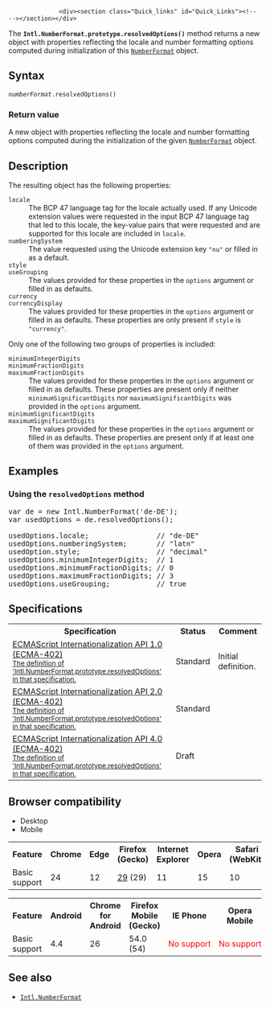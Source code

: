 
                
                  <div><section class="Quick_links" id="Quick_Links"><!-- --></section></div>

<p>The <strong><code>Intl.NumberFormat.prototype.resolvedOptions()</code></strong> method returns a new object with properties reflecting the locale and number formatting options computed during initialization of this <a href="/en-US/docs/Web/JavaScript/Reference/Global_Objects/NumberFormat" title="The Intl.NumberFormat object is a constructor for objects that enable language sensitive number formatting."><code>NumberFormat</code></a> object.</p>

<h2 id="Syntax">Syntax</h2>

<pre class="syntaxbox"><code><var>numberFormat</var>.resolvedOptions()</code></pre>

<h3 id="Return_value">Return value</h3>

<p>A new object with properties reflecting the locale and number formatting options computed during the initialization of the given <a href="/en-US/docs/Web/JavaScript/Reference/Global_Objects/NumberFormat" title="The Intl.NumberFormat object is a constructor for objects that enable language sensitive number formatting."><code>NumberFormat</code></a> object.</p>

<h2 id="Description">Description</h2>

<p>The resulting object has the following properties:</p>

<dl>
 <dt><code>locale</code></dt>
 <dd>The BCP 47 language tag for the locale actually used. If any Unicode extension values were requested in the input BCP 47 language tag that led to this locale, the key-value pairs that were requested and are supported for this locale are included in <code>locale</code>.</dd>
 <dt><code>numberingSystem</code></dt>
 <dd>The value requested using the Unicode extension key <code>&quot;nu&quot;</code> or filled in as a default.</dd>
 <dt><code>style</code></dt>
 <dt><code>useGrouping</code></dt>
 <dd>The values provided for these properties in the <code>options</code> argument or filled in as defaults.</dd>
 <dt><code>currency</code></dt>
 <dt><code>currencyDisplay</code></dt>
 <dd>The values provided for these properties in the <code>options</code> argument or filled in as defaults. These properties are only present if <code>style</code> is <code>&quot;currency&quot;</code>.</dd>
</dl>

<p>Only one of the following two groups of properties is included:</p>

<dl>
 <dt><code>minimumIntegerDigits</code></dt>
 <dt><code>minimumFractionDigits</code></dt>
 <dt><code>maximumFractionDigits</code></dt>
 <dd>The values provided for these properties in the <code>options</code> argument or filled in as defaults. These properties are present only if neither <code>minimumSignificantDigits</code> nor <code>maximumSignificantDigits</code> was provided in the <code>options</code> argument.</dd>
 <dt><code>minimumSignificantDigits</code></dt>
 <dt><code>maximumSignificantDigits</code></dt>
 <dd>The values provided for these properties in the <code>options</code> argument or filled in as defaults. These properties are present only if at least one of them was provided in the <code>options</code> argument.</dd>
</dl>

<h2 id="Examples">Examples</h2>

<h3 id="Using_the_resolvedOptions_method">Using the <code>resolvedOptions</code> method</h3>

<pre class="brush: js">var de = new Intl.NumberFormat(&apos;de-DE&apos;);
var usedOptions = de.resolvedOptions();

usedOptions.locale;                // &quot;de-DE&quot;
usedOptions.numberingSystem;       // &quot;latn&quot;
usedOption.style;                  // &quot;decimal&quot;
usedOptions.minimumIntegerDigits;  // 1
usedOptions.minimumFractionDigits; // 0
usedOptions.maximumFractionDigits; // 3
usedOptions.useGrouping;           // true
</pre>

<h2 id="Specifications">Specifications</h2>

<table class="standard-table">
 <tbody>
  <tr>
   <th scope="col">Specification</th>
   <th scope="col">Status</th>
   <th scope="col">Comment</th>
  </tr>
  <tr>
   <td><a href="http://www.ecma-international.org/ecma-402/1.0/#sec-11.3.3" class="external" lang="en" hreflang="en">ECMAScript Internationalization API 1.0 (ECMA-402)<br><small lang="en-US">The definition of &apos;Intl.NumberFormat.prototype.resolvedOptions&apos; in that specification.</small></a></td>
   <td><span class="spec-Standard">Standard</span></td>
   <td>Initial definition.</td>
  </tr>
  <tr>
   <td><a href="http://www.ecma-international.org/ecma-402/2.0/#sec-11.3.3" class="external" lang="en" hreflang="en">ECMAScript Internationalization API 2.0 (ECMA-402)<br><small lang="en-US">The definition of &apos;Intl.NumberFormat.prototype.resolvedOptions&apos; in that specification.</small></a></td>
   <td><span class="spec-Standard">Standard</span></td>
   <td>&#xA0;</td>
  </tr>
  <tr>
   <td><a href="http://tc39.github.io/ecma402/#sec-Intl.NumberFormat.prototype.resolvedOptions" class="external" lang="en" hreflang="en">ECMAScript Internationalization API 4.0 (ECMA-402)<br><small lang="en-US">The definition of &apos;Intl.NumberFormat.prototype.resolvedOptions&apos; in that specification.</small></a></td>
   <td><span class="spec-Draft">Draft</span></td>
   <td>&#xA0;</td>
  </tr>
 </tbody>
</table>

<h2 id="Browser_compatibility">Browser compatibility</h2>

<div><div class="htab">
    <a name="AutoCompatibilityTable" id="AutoCompatibilityTable"></a>
    <ul>
        <li class="selected"><a>Desktop</a></li>
        <li><a>Mobile</a></li>
    </ul>
</div></div>

<div id="compat-desktop">
<table class="compat-table">
 <tbody>
  <tr>
   <th>Feature</th>
   <th>Chrome</th>
   <th>Edge</th>
   <th>Firefox (Gecko)</th>
   <th>Internet Explorer</th>
   <th>Opera</th>
   <th>Safari (WebKit)</th>
  </tr>
  <tr>
   <td>Basic support</td>
   <td>24</td>
   <td>12</td>
   <td><a href="/en-US/Firefox/Releases/29" title="Released on 2014-04-29.">29</a> (29)</td>
   <td>11</td>
   <td>15</td>
   <td>10</td>
  </tr>
 </tbody>
</table>
</div>

<div id="compat-mobile">
<table class="compat-table">
 <tbody>
  <tr>
   <th>Feature</th>
   <th>Android</th>
   <th>Chrome for Android</th>
   <th>Firefox Mobile (Gecko)</th>
   <th>IE Phone</th>
   <th>Opera Mobile</th>
   <th>Safari Mobile</th>
  </tr>
  <tr>
   <td>Basic support</td>
   <td>4.4</td>
   <td>26</td>
   <td>54.0 (54)</td>
   <td><span style="color: #f00;">No&#xA0;support</span></td>
   <td><span style="color: #f00;">No&#xA0;support</span></td>
   <td>10</td>
  </tr>
 </tbody>
</table>
</div>

<h2 id="See_also">See also</h2>

<ul>
 <li><a href="/en-US/docs/Web/JavaScript/Reference/Global_Objects/NumberFormat" title="The Intl.NumberFormat object is a constructor for objects that enable language sensitive number formatting."><code>Intl.NumberFormat</code></a></li>
</ul>
                
              